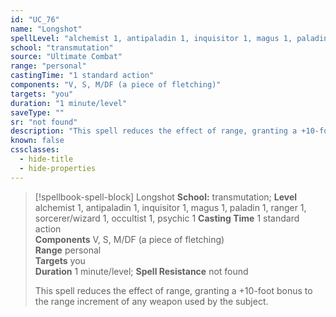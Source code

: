```yaml
---
id: "UC_76"
name: "Longshot"
spellLevel: "alchemist 1, antipaladin 1, inquisitor 1, magus 1, paladin 1, ranger 1, sorcerer/wizard 1, occultist 1, psychic 1"
school: "transmutation"
source: "Ultimate Combat"
range: "personal"
castingTime: "1 standard action"
components: "V, S, M/DF (a piece of fletching)"
targets: "you"
duration: "1 minute/level"
saveType: ""
sr: "not found"
description: "This spell reduces the effect of range, granting a +10-foot bonus to the range increment of any weapon used by the subject."
known: false
cssclasses:
  - hide-title
  - hide-properties
---
```


> [!spellbook-spell-block] Longshot
> **School:** transmutation; **Level** alchemist 1, antipaladin 1, inquisitor 1, magus 1, paladin 1, ranger 1, sorcerer/wizard 1, occultist 1, psychic 1
> **Casting Time** 1 standard action  
> **Components** V, S, M/DF (a piece of fletching)  
> **Range** personal  
> **Targets** you  
> **Duration** 1 minute/level; **Spell Resistance** not found
> 
> This spell reduces the effect of range, granting a +10-foot bonus to the range increment of any weapon used by the subject.
